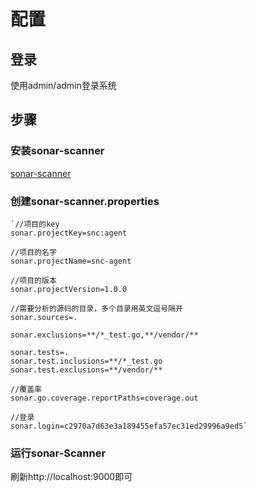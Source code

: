 # 配置

## 登录
使用admin/admin登录系统

## 步骤
### 安装sonar-scanner
[sonar-scanner](https://docs.sonarqube.org/display/SCAN/Analyzing+with+SonarQube+Scanner)
### 创建sonar-scanner.properties
	`//项目的key
	sonar.projectKey=snc:agent
	
    //项目的名字
	sonar.projectName=snc-agent
	
    //项目的版本
    sonar.projectVersion=1.0.0
	
    //需要分析的源码的目录，多个目录用英文逗号隔开
	sonar.sources=.
	
    sonar.exclusions=**/*_test.go,**/vendor/**
	
    sonar.tests=.
    sonar.test.inclusions=**/*_test.go
	sonar.test.exclusions=**/vendor/**
	
    //覆盖率
	sonar.go.coverage.reportPaths=coverage.out
	
    //登录
	sonar.login=c2970a7d63e3a189455efa57ec31ed29996a9ed5`
### 运行sonar-Scanner
刷新http://localhost:9000即可